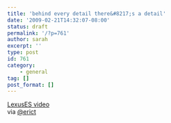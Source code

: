```yaml
---
title: 'behind every detail there&#8217;s a detail'
date: '2009-02-21T14:32:07-08:00'
status: draft
permalink: '/?p=761'
author: sarah
excerpt: ''
type: post
id: 761
category:
    - general
tag: []
post_format: []
---
```

[LexusES video](http://www.lexus.com/models/ES/features/performance/88_vibration_reducing_measures.html?launchOverlay=true&filepath=OverlayFiles.ES_CARDS&cards=1)  
via [@erict](http://twitter.com/erict)
